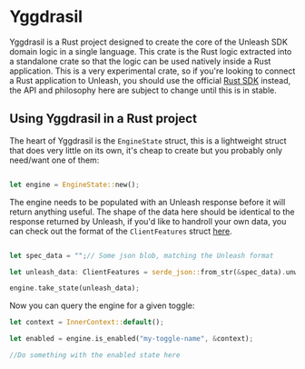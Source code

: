 # Yggdrasil

Yggdrasil is a Rust project designed to create the core of the Unleash SDK domain logic in a single language. This crate is the Rust logic extracted into a standalone crate so that the logic can be used natively inside a Rust application. This is a very experimental crate, so if you're looking to connect a Rust application to Unleash, you should use the official [Rust SDK](https://crates.io/crates/unleash-api-client) instead, the API and philosophy here are subject to change until this is in stable.

## Using Yggdrasil in a Rust project

The heart of Yggdrasil is the `EngineState` struct, this is a lightweight struct that does very little on its own, it's cheap to create but you probably only need/want one of them:

``` rust

let engine = EngineState::new();

```

The engine needs to be populated with an Unleash response before it will return anything useful. The shape of the data here should be identical to the response returned by Unleash, if you'd like to handroll your own data, you can check out the format of the `ClientFeatures` struct [here](https://github.com/Unleash/unleash-types-rs/blob/main/src/client_features.rs).

```rust

let spec_data = "";// Some json blob, matching the Unleash format

let unleash_data: ClientFeatures = serde_json::from_str(&spec_data).unwrap();

engine.take_state(unleash_data);
```

Now you can query the engine for a given toggle:

```rust
let context = InnerContext::default();

let enabled = engine.is_enabled("my-toggle-name", &context);

//Do something with the enabled state here

```

